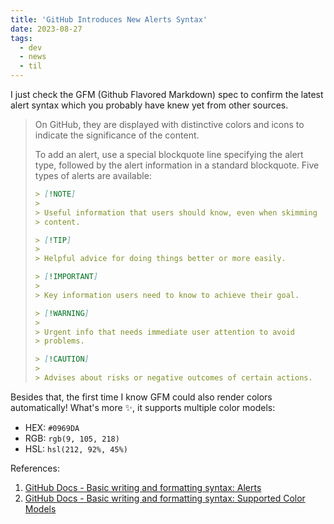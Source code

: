 ```yaml
---
title: 'GitHub Introduces New Alerts Syntax'
date: 2023-08-27
tags:
  - dev
  - news
  - til
---
```


I just check the GFM (Github Flavored Markdown) spec to confirm the latest alert
syntax which you probably have knew yet from other sources.

> On GitHub, they are displayed with distinctive colors and icons to indicate
> the significance of the content.
>
> To add an alert, use a special blockquote line specifying the alert type,
> followed by the alert information in a standard blockquote. Five types of
> alerts are available:
>
> ```markdown
> > [!NOTE]
> >
> > Useful information that users should know, even when skimming
> > content.
>
> > [!TIP]
> >
> > Helpful advice for doing things better or more easily.
>
> > [!IMPORTANT]
> >
> > Key information users need to know to achieve their goal.
>
> > [!WARNING]
> >
> > Urgent info that needs immediate user attention to avoid
> > problems.
>
> > [!CAUTION]
> >
> > Advises about risks or negative outcomes of certain actions.
> ```

Besides that, the first time I know GFM could also render colors automatically!
What's more ✨, it supports multiple color models:

- HEX: `#0969DA`
- RGB: `rgb(9, 105, 218)`
- HSL: `hsl(212, 92%, 45%)`

References:

1. [GitHub Docs - Basic writing and formatting syntax: Alerts](https://docs.github.com/en/get-started/writing-on-github/getting-started-with-writing-and-formatting-on-github/basic-writing-and-formatting-syntax#alerts)
2. [GitHub Docs - Basic writing and formatting syntax: Supported Color Models](https://docs.github.com/en/get-started/writing-on-github/getting-started-with-writing-and-formatting-on-github/basic-writing-and-formatting-syntax#supported-color-models)
